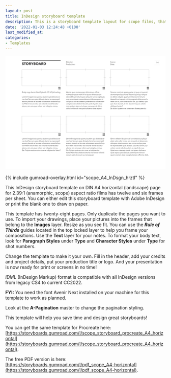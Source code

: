 ```yaml
---
layout: post
title: InDesign storyboard template
description: This is a storyboard template layout for scope films, that you can edit with Adobe InDesign.
date: '2022-01-03 12:24:48 +0100'
last_modified_at:
categories:
- Templates
---
```

<a href="https://storyboards.gumroad.com/l/scope_A4_InDsgn_hrztl" class="no-underline pv2 grow db"><img class="w-100" src="/images/Film-Storyboards.com_Film_Storyboard-template_Scope_sample.png"></a>

{% include gumroad-overlay.html id="scope_A4_InDsgn_hrztl" %}

This InDesign storyboard template on DIN A4 horizontal (landscape) page for 2.39:1 (anamorphic, scope) aspect ratio films has twelve and six frames per sheet. You can either edit this storyboard template with Adobe InDesign or print the blank one to draw on paper. 

This template has twenty-eight pages. Only duplicate the pages you want to use. To import your drawings, place your pictures into the frames that belong to the **Images** layer. Resize as you see fit. You can use the ***Rule of Thirds*** guides located in the top locked layer to help you frame your compositions. Use the **Text** layer for your notes. To format your body text, look for **Paragraph Styles** under **Type** and **Character Styles** under **Type** for shot numbers. 

Change the template to make it your own. Fill in the header, add your credits and project details, put your production title or logo. And your presentation is now ready for print or screens in no time!

*IDML* (InDesign Markup) format is compatible with all InDesign versions from legacy CS4 to current CC2022.

**FYI:** You need the font Avenir Next installed on your machine for this template to work as planned.

Look at the **A-Pagination** master to change the pagination styling.

This template will help you save time and design great storyboards!

You can get the same template for Procreate here: [https://storyboards.gumroad.com/l/scope_storyboard_procreate_A4_horizontal](https://storyboards.gumroad.com/l/scope_storyboard_procreate_A4_horizontal).

The free PDF version is here: [https://storyboards.gumroad.com/l/pdf_scope_A4-horizontal](https://storyboards.gumroad.com/l/pdf_scope_A4-horizontal).
